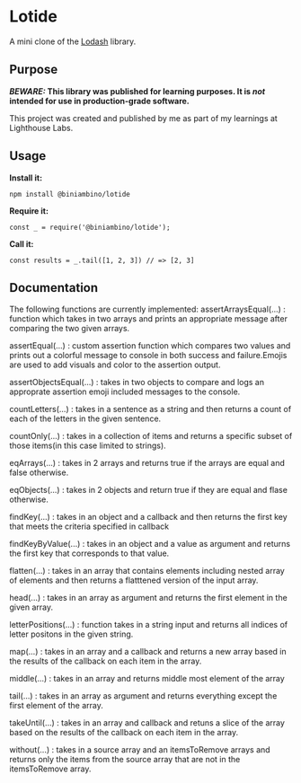 # Lotide

A mini clone of the [Lodash](https://lodash.com) library.

## Purpose

**_BEWARE:_ This library was published for learning purposes. It is _not_ intended for use in production-grade software.**

This project was created and published by me as part of my learnings at Lighthouse Labs.

## Usage

**Install it:**

`npm install @biniambino/lotide`

**Require it:**

`const _ = require('@biniambino/lotide');`

**Call it:**

`const results = _.tail([1, 2, 3]) // => [2, 3]`

## Documentation

The following functions are currently implemented:
assertArraysEqual(...) : function which takes in two arrays and prints an appropriate message after comparing the two given arrays.

assertEqual(...) : custom assertion function which compares two values and prints out a colorful message to console in both success and failure.Emojis are used to add visuals and color to the assertion output.

assertObjectsEqual(...) : takes in two objects to compare and logs an approprate assertion emoji included messages to the console.

countLetters(...) : takes in a sentence as a string and then returns a count of each of the letters in the given sentence.

countOnly(...) : takes in a collection of items and returns a specific subset of those items(in this case limited to strings).

eqArrays(...) : takes in 2 arrays and returns true if the arrays are equal and false otherwise.

eqObjects(...) : takes in 2 objects and return true if they are equal and flase otherwise.

findKey(...) : takes in an object and a callback and then returns the first key that meets the criteria specified in callback

findKeyByValue(...) : takes in an object and a value as argument and returns the first key that corresponds to that value.

flatten(...) : takes in an array that contains elements including nested array of elements and then returns a flatttened version of the input array.

head(...) : takes in an array as argument and returns the first element in the given array.

letterPositions(...) : function takes in a string input and returns all indices of letter positons in the given string.

map(...) : takes in an array and a callback and returns a new array based in the results of the callback on each item in the array.

middle(...) : takes in an array and returns middle most element of the array

tail(...) : takes in an array as argument and returns everything except the first element of the array.

takeUntil(...) : takes in an array and callback and retuns a slice of the array based on the results of the callback on each item in the array.

without(...) : takes in a source array and an itemsToRemove arrays and returns only the items from the source array that are not in the itemsToRemove array.

